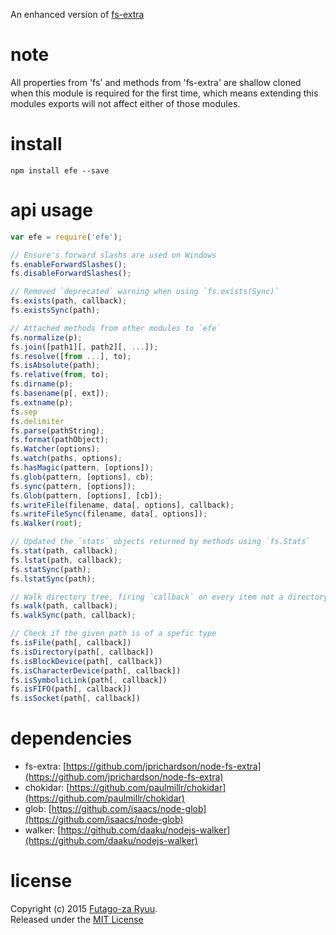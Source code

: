 An enhanced version of [fs-extra](https://github.com/jprichardson/node-fs-extra)<br>

# note
All properties from 'fs' and methods from 'fs-extra' are shallow cloned when this module is required for the first time, which means extending this modules exports will not affect either of those modules.

# install
  
```shell
npm install efe --save
```

# api usage
  
```js
var efe = require('efe');

// Ensure's forward slashs are used on Windows
fs.enableForwardSlashes();
fs.disableForwardSlashes();

// Removed `deprecated` warning when using `fs.exists(Sync)`
fs.exists(path, callback);
fs.existsSync(path);

// Attached methods from other modules to `efe`
fs.normalize(p);
fs.join([path1][, path2][, ...]);
fs.resolve([from ...], to);
fs.isAbsolute(path);
fs.relative(from, to);
fs.dirname(p);
fs.basename(p[, ext]);
fs.extname(p);
fs.sep
fs.delimiter
fs.parse(pathString);
fs.format(pathObject);
fs.Watcher(options);
fs.watch(paths, options);
fs.hasMagic(pattern, [options]);
fs.glob(pattern, [options], cb);
fs.sync(pattern, [options]);
fs.Glob(pattern, [options], [cb]);
fs.writeFile(filename, data[, options], callback);
fs.writeFileSync(filename, data[, options]);
fs.Walker(root);

// Updated the `stats` objects returned by methods using `fs.Stats`
fs.stat(path, callback);
fs.lstat(path, callback);
fs.statSync(path);
fs.lstatSync(path);

// Walk directory tree, firing `callback` on every item not a directory
fs.walk(path, callback);
fs.walkSync(path, callback);

// Check if the given path is of a spefic type
fs.isFile(path[, callback])
fs.isDirectory(path[, callback])
fs.isBlockDevice(path[, callback])
fs.isCharacterDevice(path[, callback])
fs.isSymbolicLink(path[, callback])
fs.isFIFO(path[, callback])
fs.isSocket(path[, callback])
```

# dependencies
  
  * fs-extra: [https://github.com/jprichardson/node-fs-extra](https://github.com/jprichardson/node-fs-extra)
  * chokidar: [https://github.com/paulmillr/chokidar](https://github.com/paulmillr/chokidar)
  * glob: [https://github.com/isaacs/node-glob](https://github.com/isaacs/node-glob)
  * walker: [https://github.com/daaku/nodejs-walker](https://github.com/daaku/nodejs-walker)

# license
Copyright (c) 2015 [Futago-za Ryuu](https://github.com/futagoza).<br>
Released under the [MIT License](http://opensource.org/licenses/MIT)
